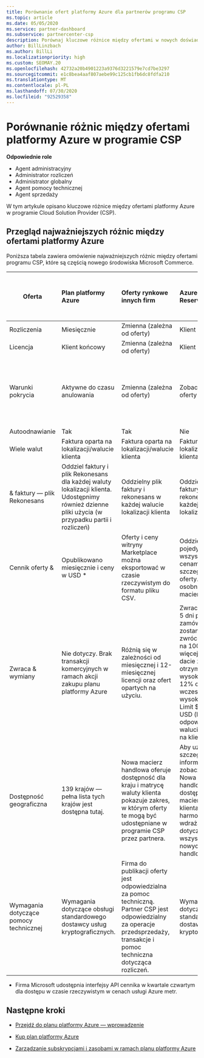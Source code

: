 ```yaml
---
title: Porównanie ofert platformy Azure dla partnerów programu CSP
ms.topic: article
ms.date: 05/05/2020
ms.service: partner-dashboard
ms.subservice: partnercenter-csp
description: Porównaj kluczowe różnice między ofertami w nowych doświadczeniach firmy Microsoft w handlu dla partnerów w programie Cloud Solution Provider (CSP).
author: BillLinzbach
ms.author: BillLi
ms.localizationpriority: high
ms.custom: SEOMAY.20
ms.openlocfilehash: 42732a20b4901223a9376d3221579e7cd7be3297
ms.sourcegitcommit: e1c8bea4aaf807aebe99c125cb1fb6dc8fdfa210
ms.translationtype: MT
ms.contentlocale: pl-PL
ms.lasthandoff: 07/30/2020
ms.locfileid: "92529358"
---
```

# <a name="compare-differences-between-azure-offers-in-the-csp-program"></a>Porównanie różnic między ofertami platformy Azure w programie CSP

**Odpowiednie role**

- Agent administracyjny
- Administrator rozliczeń
- Administrator globalny
- Agent pomocy technicznej
- Agent sprzedaży

W tym artykule opisano kluczowe różnice między ofertami platformy Azure w programie Cloud Solution Provider (CSP).

## <a name="overview-of-key-differences-between-azure-offers"></a>Przegląd najważniejszych różnic między ofertami platformy Azure

Poniższa tabela zawiera omówienie najważniejszych różnic między ofertami programu CSP, które są częścią nowego środowiska Microsoft Commerce.

|**Oferta**| **Plan platformy Azure**|**Oferty rynkowe innych firm**|**Azure Reservations**|**Subskrypcje serwera sprzedawane za poorednictwem dostawcy usług kryptograficznych**|**Oferty oparte na licencjach**|
|-------------------|:------|:-----|:---------|:--------------|:---------|
|Rozliczenia|Miesięcznie|Zmienna (zależna od oferty)|Klient końcowy|Przód na cały okres lub 3 lata|Co miesiąc lub co rok|
|Licencja|Klient końcowy|Zmienna (zależna od oferty)|Klient końcowy| Klient końcowy|Klient końcowy|
|Warunki pokrycia|Aktywne do czasu anulowania|Zmienna (zależna od oferty)|Zobacz opis oferty|Wszystkie Azure Reservations mają własny unikatowy okres pokrycia. Wszystkie subskrypcje serwera będą mieć własny unikatowy okres pokrycia.|   Dodatkowe licencje zostaną przydzielone do istniejącego okresu pokrycia|
|Autoodnawianie|Tak|Tak|Nie| Nie|Tak|
|Wiele walut|Faktura oparta na lokalizacji/walucie klienta|Faktura oparta na lokalizacji/walucie klienta|Faktura oparta na lokalizacji/walucie klienta|Faktura oparta na lokalizacji/walucie klienta|Na podstawie waluty lokalizacji partnera| 
|& faktury — plik Rekonesans|Oddziel faktury i plik Rekonesans dla każdej waluty lokalizacji klienta.  Udostępnimy również dzienne pliki użycia (w przypadku partii i rozliczeń) |Oddzielny plik faktury i rekonesans w każdej walucie lokalizacji klienta|Oddzielny plik faktury i rekonesans w każdej walucie lokalizacji klienta|Oddzielny plik faktury i rekonesans w każdej walucie lokalizacji klienta|Wszystkie zamówienia na jedną fakturę i plik Rekonesans|
|Cennik oferty &|Opublikowano miesięcznie i ceny w USD *|Oferty i ceny witryny Marketplace można eksportować w czasie rzeczywistym do formatu pliku CSV.|Oddzielny, pojedynczy plik ze wszystkimi cenami i szczegółami oferty. Nie istnieje osobny plik macierzy oferty||Oddzielny, pojedynczy plik ze wszystkimi cenami i szczegółami oferty. Nie istnieje osobna macierz oferty.| 
|Zwraca & wymiany|Nie dotyczy. Brak transakcji komercyjnych w ramach akcji zakupu planu platformy Azure|Różnią się w zależności od miesięcznej i 12-miesięcznej licencji oraz ofert opartych na użyciu.|Zwraca mniej niż 5 dni po dacie zamówienia zostanie zwrócony kredyt na 100%. Zwraca więcej niż 5 dni po dacie zamówienia otrzyma środki w wysokości Pro i 12% opłaty za wczesny kredyt w wysokości Pro. Limit $50 000 USD (lub odpowiednik w walucie lokalnej) na klienta na rok|Zwraca wartość mniejszą niż 60 dni od daty zamówienia spowoduje, że zostaną zdezaktywowane klucze licencji kredyt 100%. Częściowe zwrócenie nie zostanie zaakceptowane.|   Zawieszanie/anulowanie nie są mniejsze niż 30 dni spowoduje to 100% kredytu; Zawieszania/anulowania są większe niż 30 dni, otrzymają środki w wysokości Pro.|
|Dostępność geograficzna|139 krajów — pełna lista tych krajów jest dostępna tutaj.|Nowa macierz handlowa oferuje dostępność dla kraju i matrycę waluty klienta pokazuje zakres, w którym oferty te mogą być udostępniane w programie CSP przez partnera.|Aby uzyskać szczegółowe informacje, zobacz artykuł Nowa Oferta handlowa — dostępność kraju i macierz waluty klienta. Ten sam harmonogram wdrażania dotyczy wszystkich nowych ofert handlowych.|Aby uzyskać szczegółowe informacje, zobacz artykuł Nowa Oferta handlowa — dostępność kraju i macierz waluty klienta.  Ten sam harmonogram wdrażania dotyczy wszystkich nowych ofert handlowych.|247 — kraje|
|Wymagania dotyczące pomocy technicznej|Wymagania dotyczące obsługi standardowego dostawcy usług kryptograficznych.|Firma do publikacji oferty jest odpowiedzialna za pomoc techniczną.  Partner CSP jest odpowiedzialny za operacje przedsprzedaży, transakcje i pomoc techniczna dotycząca rozliczeń.|Wymagania dotyczące obsługi standardowego dostawcy usług kryptograficznych.|Wymagania dotyczące obsługi standardowego dostawcy usług kryptograficznych.|Wymagania dotyczące obsługi standardowego dostawcy usług kryptograficznych.|

* Firma Microsoft udostępnia interfejsy API cennika w kwartale czwartym dla dostępu w czasie rzeczywistym w cenach usługi Azure metr.

## <a name="next-steps"></a>Następne kroki

- [Przejdź do planu platformy Azure — wprowadzenie](azure-plan-get-started.md)

- [Kup plan platformy Azure](purchase-azure-plan.md)

- [Zarządzanie subskrypcjami i zasobami w ramach planu platformy Azure](azure-plan-manage.md)